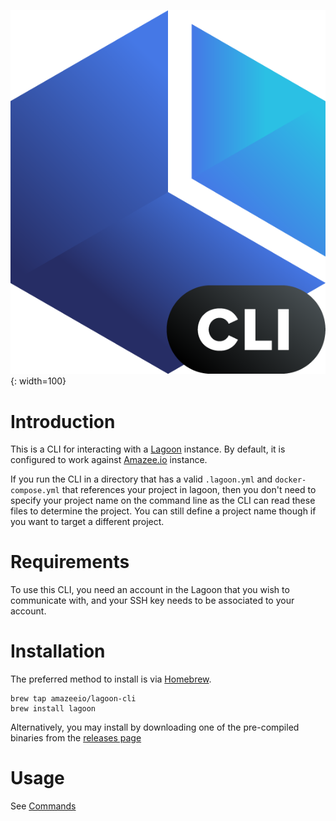![lagoon-cli logo](lagoon-cli-logo.png){: width=100}

# Introduction

This is a CLI for interacting with a [Lagoon](https://github.com/uselagoon/lagoon) instance. By default, it is configured to work against [Amazee.io](https://www.amazee.io/) instance.

If you run the CLI in a directory that has a valid `.lagoon.yml` and `docker-compose.yml` that references your project in lagoon, then you don't need to specify your project name on the command line as the CLI can read these files to determine the project. You can still define a project name though if you want to target a different project.

# Requirements
To use this CLI, you need an account in the Lagoon that you wish to communicate with, and your SSH key needs to be associated to your account.

# Installation
The preferred method to install is via [Homebrew](https://brew.sh/).
```
brew tap amazeeio/lagoon-cli
brew install lagoon
```

Alternatively, you may install by downloading one of the pre-compiled binaries from the [releases page](https://github.com/uselagoon/lagoon-cli/releases)

# Usage
See [Commands](commands/lagoon.md)
